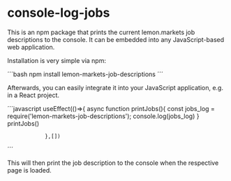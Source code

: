 # console-log-jobs
This is an npm package that prints the current lemon.markets job descriptions to the console.
It can be embedded into any JavaScript-based web application.

Installation is very simple via npm:

´´´bash
npm install lemon-markets-job-descriptions
´´´

Afterwards, you can easily integrate it into your JavaScript application, e.g. in a React project.

´´´javascript
useEffect(()=>{
        async function printJobs(){
            const jobs_log = require('lemon-markets-job-descriptions');
            console.log(jobs_log)
        }
        printJobs()

                },[])
´´´

This will then print the job description to the console when the respective page is loaded. 
